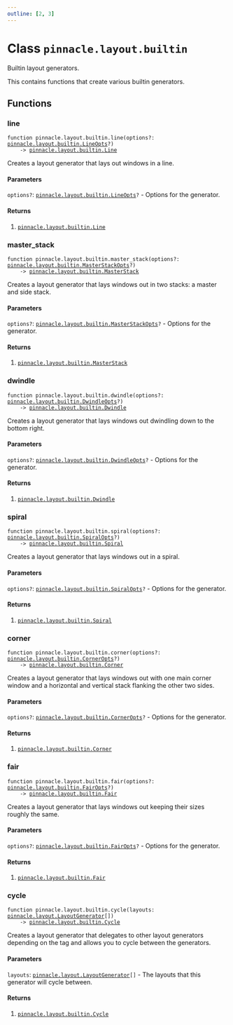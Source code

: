 ```yaml
---
outline: [2, 3]
---
```


# Class `pinnacle.layout.builtin`


Builtin layout generators.

This contains functions that create various builtin generators.



## Functions

### <Badge type="function" text="function" /> line

<div class="language-lua"><pre><code>function pinnacle.layout.builtin.line(options?: <a href="/lua-reference/classes/pinnacle.layout.builtin.LineOpts">pinnacle.layout.builtin.LineOpts</a>?)
    -> <a href="/lua-reference/classes/pinnacle.layout.builtin.Line">pinnacle.layout.builtin.Line</a></code></pre></div>

Creates a layout generator that lays out windows in a line.



#### Parameters

`options?`: <code><a href="/lua-reference/classes/pinnacle.layout.builtin.LineOpts">pinnacle.layout.builtin.LineOpts</a>?</code> - Options for the generator.



#### Returns

1. <code><a href="/lua-reference/classes/pinnacle.layout.builtin.Line">pinnacle.layout.builtin.Line</a></code>




### <Badge type="function" text="function" /> master_stack

<div class="language-lua"><pre><code>function pinnacle.layout.builtin.master_stack(options?: <a href="/lua-reference/classes/pinnacle.layout.builtin.MasterStackOpts">pinnacle.layout.builtin.MasterStackOpts</a>?)
    -> <a href="/lua-reference/classes/pinnacle.layout.builtin.MasterStack">pinnacle.layout.builtin.MasterStack</a></code></pre></div>

Creates a layout generator that lays windows out in two stacks: a master and side stack.


#### Parameters

`options?`: <code><a href="/lua-reference/classes/pinnacle.layout.builtin.MasterStackOpts">pinnacle.layout.builtin.MasterStackOpts</a>?</code> - Options for the generator.



#### Returns

1. <code><a href="/lua-reference/classes/pinnacle.layout.builtin.MasterStack">pinnacle.layout.builtin.MasterStack</a></code>




### <Badge type="function" text="function" /> dwindle

<div class="language-lua"><pre><code>function pinnacle.layout.builtin.dwindle(options?: <a href="/lua-reference/classes/pinnacle.layout.builtin.DwindleOpts">pinnacle.layout.builtin.DwindleOpts</a>?)
    -> <a href="/lua-reference/classes/pinnacle.layout.builtin.Dwindle">pinnacle.layout.builtin.Dwindle</a></code></pre></div>

Creates a layout generator that lays windows out dwindling down to the bottom right.



#### Parameters

`options?`: <code><a href="/lua-reference/classes/pinnacle.layout.builtin.DwindleOpts">pinnacle.layout.builtin.DwindleOpts</a>?</code> - Options for the generator.



#### Returns

1. <code><a href="/lua-reference/classes/pinnacle.layout.builtin.Dwindle">pinnacle.layout.builtin.Dwindle</a></code>




### <Badge type="function" text="function" /> spiral

<div class="language-lua"><pre><code>function pinnacle.layout.builtin.spiral(options?: <a href="/lua-reference/classes/pinnacle.layout.builtin.SpiralOpts">pinnacle.layout.builtin.SpiralOpts</a>?)
    -> <a href="/lua-reference/classes/pinnacle.layout.builtin.Spiral">pinnacle.layout.builtin.Spiral</a></code></pre></div>

Creates a layout generator that lays windows out in a spiral.



#### Parameters

`options?`: <code><a href="/lua-reference/classes/pinnacle.layout.builtin.SpiralOpts">pinnacle.layout.builtin.SpiralOpts</a>?</code> - Options for the generator.



#### Returns

1. <code><a href="/lua-reference/classes/pinnacle.layout.builtin.Spiral">pinnacle.layout.builtin.Spiral</a></code>




### <Badge type="function" text="function" /> corner

<div class="language-lua"><pre><code>function pinnacle.layout.builtin.corner(options?: <a href="/lua-reference/classes/pinnacle.layout.builtin.CornerOpts">pinnacle.layout.builtin.CornerOpts</a>?)
    -> <a href="/lua-reference/classes/pinnacle.layout.builtin.Corner">pinnacle.layout.builtin.Corner</a></code></pre></div>

Creates a layout generator that lays windows out with one main corner window and
a horizontal and vertical stack flanking the other two sides.



#### Parameters

`options?`: <code><a href="/lua-reference/classes/pinnacle.layout.builtin.CornerOpts">pinnacle.layout.builtin.CornerOpts</a>?</code> - Options for the generator.



#### Returns

1. <code><a href="/lua-reference/classes/pinnacle.layout.builtin.Corner">pinnacle.layout.builtin.Corner</a></code>




### <Badge type="function" text="function" /> fair

<div class="language-lua"><pre><code>function pinnacle.layout.builtin.fair(options?: <a href="/lua-reference/classes/pinnacle.layout.builtin.FairOpts">pinnacle.layout.builtin.FairOpts</a>?)
    -> <a href="/lua-reference/classes/pinnacle.layout.builtin.Fair">pinnacle.layout.builtin.Fair</a></code></pre></div>

Creates a layout generator that lays windows out keeping their sizes roughly the same.



#### Parameters

`options?`: <code><a href="/lua-reference/classes/pinnacle.layout.builtin.FairOpts">pinnacle.layout.builtin.FairOpts</a>?</code> - Options for the generator.



#### Returns

1. <code><a href="/lua-reference/classes/pinnacle.layout.builtin.Fair">pinnacle.layout.builtin.Fair</a></code>




### <Badge type="function" text="function" /> cycle

<div class="language-lua"><pre><code>function pinnacle.layout.builtin.cycle(layouts: <a href="/lua-reference/classes/pinnacle.layout.LayoutGenerator">pinnacle.layout.LayoutGenerator</a>[])
    -> <a href="/lua-reference/classes/pinnacle.layout.builtin.Cycle">pinnacle.layout.builtin.Cycle</a></code></pre></div>

Creates a layout generator that delegates to other layout generators depending on the tag
and allows you to cycle between the generators.



#### Parameters

`layouts`: <code><a href="/lua-reference/classes/pinnacle.layout.LayoutGenerator">pinnacle.layout.LayoutGenerator</a>[]</code> - The layouts that this generator will cycle between.



#### Returns

1. <code><a href="/lua-reference/classes/pinnacle.layout.builtin.Cycle">pinnacle.layout.builtin.Cycle</a></code>



